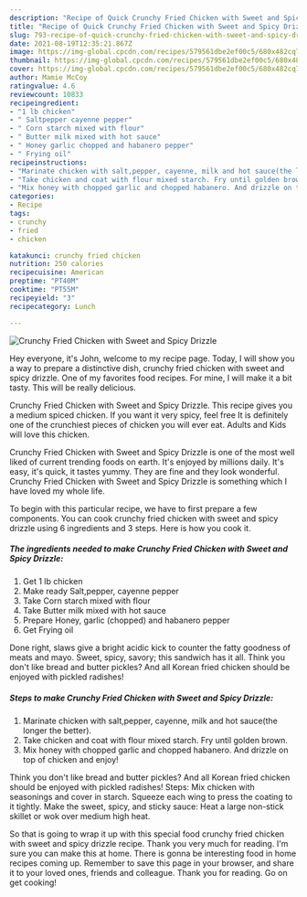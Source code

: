 ```yaml
---
description: "Recipe of Quick Crunchy Fried Chicken with Sweet and Spicy Drizzle"
title: "Recipe of Quick Crunchy Fried Chicken with Sweet and Spicy Drizzle"
slug: 793-recipe-of-quick-crunchy-fried-chicken-with-sweet-and-spicy-drizzle
date: 2021-08-19T12:35:21.867Z
image: https://img-global.cpcdn.com/recipes/579561dbe2ef00c5/680x482cq70/crunchy-fried-chicken-with-sweet-and-spicy-drizzle-recipe-main-photo.jpg
thumbnail: https://img-global.cpcdn.com/recipes/579561dbe2ef00c5/680x482cq70/crunchy-fried-chicken-with-sweet-and-spicy-drizzle-recipe-main-photo.jpg
cover: https://img-global.cpcdn.com/recipes/579561dbe2ef00c5/680x482cq70/crunchy-fried-chicken-with-sweet-and-spicy-drizzle-recipe-main-photo.jpg
author: Mamie McCoy
ratingvalue: 4.6
reviewcount: 10833
recipeingredient:
- "1 lb chicken"
- " Saltpepper cayenne pepper"
- " Corn starch mixed with flour"
- " Butter milk mixed with hot sauce"
- " Honey garlic chopped and habanero pepper"
- " Frying oil"
recipeinstructions:
- "Marinate chicken with salt,pepper, cayenne, milk and hot sauce(the longer the better)."
- "Take chicken and coat with flour mixed starch. Fry until golden brown."
- "Mix honey with chopped garlic and chopped habanero. And drizzle on top of chicken and enjoy!"
categories:
- Recipe
tags:
- crunchy
- fried
- chicken

katakunci: crunchy fried chicken 
nutrition: 250 calories
recipecuisine: American
preptime: "PT40M"
cooktime: "PT55M"
recipeyield: "3"
recipecategory: Lunch

---
```



![Crunchy Fried Chicken with Sweet and Spicy Drizzle](https://img-global.cpcdn.com/recipes/579561dbe2ef00c5/680x482cq70/crunchy-fried-chicken-with-sweet-and-spicy-drizzle-recipe-main-photo.jpg)

Hey everyone, it's John, welcome to my recipe page. Today, I will show you a way to prepare a distinctive dish, crunchy fried chicken with sweet and spicy drizzle. One of my favorites food recipes. For mine, I will make it a bit tasty. This will be really delicious.

Crunchy Fried Chicken with Sweet and Spicy Drizzle. This recipe gives you a medium spiced chicken. If you want it very spicy, feel free It is definitely one of the crunchiest pieces of chicken you will ever eat. Adults and Kids will love this chicken.

Crunchy Fried Chicken with Sweet and Spicy Drizzle is one of the most well liked of current trending foods on earth. It's enjoyed by millions daily. It's easy, it's quick, it tastes yummy. They are fine and they look wonderful. Crunchy Fried Chicken with Sweet and Spicy Drizzle is something which I have loved my whole life.


To begin with this particular recipe, we have to first prepare a few components. You can cook crunchy fried chicken with sweet and spicy drizzle using 6 ingredients and 3 steps. Here is how you cook it.

<!--inarticleads1-->

##### The ingredients needed to make Crunchy Fried Chicken with Sweet and Spicy Drizzle:

1. Get 1 lb chicken
1. Make ready  Salt,pepper, cayenne pepper
1. Take  Corn starch mixed with flour
1. Take  Butter milk mixed with hot sauce
1. Prepare  Honey, garlic (chopped) and habanero pepper
1. Get  Frying oil


Done right, slaws give a bright acidic kick to counter the fatty goodness of meats and mayo. Sweet, spicy, savory; this sandwich has it all. Think you don&#39;t like bread and butter pickles? And all Korean fried chicken should be enjoyed with pickled radishes! 

<!--inarticleads2-->

##### Steps to make Crunchy Fried Chicken with Sweet and Spicy Drizzle:

1. Marinate chicken with salt,pepper, cayenne, milk and hot sauce(the longer the better).
1. Take chicken and coat with flour mixed starch. Fry until golden brown.
1. Mix honey with chopped garlic and chopped habanero. And drizzle on top of chicken and enjoy!


Think you don&#39;t like bread and butter pickles? And all Korean fried chicken should be enjoyed with pickled radishes! Steps: Mix chicken with seasonings and cover in starch. Squeeze each wing to press the coating to it tightly. Make the sweet, spicy, and sticky sauce: Heat a large non-stick skillet or wok over medium high heat. 

So that is going to wrap it up with this special food crunchy fried chicken with sweet and spicy drizzle recipe. Thank you very much for reading. I'm sure you can make this at home. There is gonna be interesting food in home recipes coming up. Remember to save this page in your browser, and share it to your loved ones, friends and colleague. Thank you for reading. Go on get cooking!
